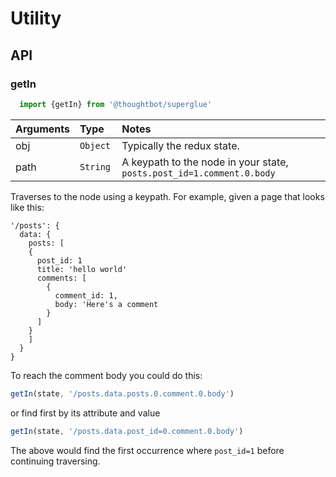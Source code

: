 # Utility

## API

### getIn
```javascript
  import {getIn} from '@thoughtbot/superglue'
```

| Arguments | Type | Notes |
| :--- | :--- | :--- |
| obj | `Object` | Typically the redux state.
| path | `String ` | A keypath to the node in your state, `posts.post_id=1.comment.0.body`

Traverses to the node using a keypath. For example, given a page that looks
like this:

```text
'/posts': {
  data: {
    posts: [
    {
      post_id: 1
      title: 'hello world'
      comments: [
        {
          comment_id: 1,
          body: 'Here's a comment
        }
      ]
    }
    ]
  }
}
```

To reach the comment body you could do this:

```javascript
getIn(state, '/posts.data.posts.0.comment.0.body')
```

or find first by its attribute and value

```javascript
getIn(state, '/posts.data.post_id=0.comment.0.body')
```

The above would find the first occurrence where `post_id=1` before continuing
traversing.



